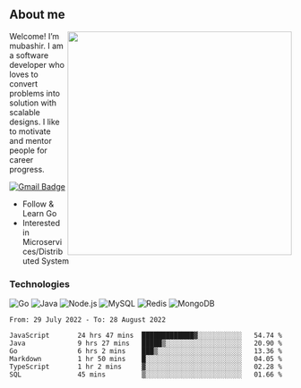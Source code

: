 ## About me

<img align="right" src="https://github-readme-stats-zhiwei-feng.vercel.app/api?username=mub4shir&show_icons=true" width="400" />

Welcome! I’m mubashir. I am a software developer who loves to convert problems into solution with scalable designs. I like to motivate and mentor people for career progress.

[![Gmail Badge](https://img.shields.io/badge/-mubashir11131719@gmail.com-c14438?style=flat-square&logo=Gmail&logoColor=white&link=mailto:mubashir11131719@gmail.com)](mailto:mubashir11131719@gmail.com)




- Follow & Learn Go
- Interested in Microservices/Distributed System


### Technologies
![Go](https://img.shields.io/badge/-Go-000000?style=flat-square&logo=go)
![Java](https://img.shields.io/badge/-Java-E34A86?style=flat-square&logo=java)
![Node.js](https://img.shields.io/badge/-Node.js-000000?style=flat-square&logo=node.js)
![MySQL](https://img.shields.io/badge/-MySQL-orange?style=flat-square&logo=MySQL)
![Redis](https://img.shields.io/badge/-Redis-black?style=flat-square&logo=Redis)
![MongoDB](https://img.shields.io/badge/-MongoDB-000000?style=flat-square&logo=mongodb)






<!--START_SECTION:waka-->

```text
From: 29 July 2022 - To: 28 August 2022

JavaScript       24 hrs 47 mins  █████████████▓░░░░░░░░░░░   54.74 %
Java             9 hrs 27 mins   █████▒░░░░░░░░░░░░░░░░░░░   20.90 %
Go               6 hrs 2 mins    ███▒░░░░░░░░░░░░░░░░░░░░░   13.36 %
Markdown         1 hr 50 mins    █░░░░░░░░░░░░░░░░░░░░░░░░   04.05 %
TypeScript       1 hr 2 mins     ▓░░░░░░░░░░░░░░░░░░░░░░░░   02.28 %
SQL              45 mins         ▒░░░░░░░░░░░░░░░░░░░░░░░░   01.66 %
```

<!--END_SECTION:waka-->
</p>


